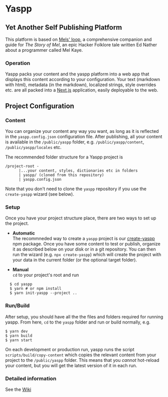 
# Yaspp

## Yet Another Self Publishing Platform

This platform is based on [Mels' loop](https://github.com/tomerlichtash/mels-loop), a comprehensive companion and guide for _The Story of Mel_, an epic Hacker Folklore tale written Ed Nather about a programmer called Mel Kaye.

### Operation

Yaspp packs your content and the yaspp platform into a web app that displays this content according to your configuration. Your text (markdown with html), metadata (in the markdown), localized strings, style overrides etc. are all packed into a [Next.js](https://nextjs.org) application, easily deployable to the web.

## Project Configuration


### Content

You can organize your content any way you want, as long as it is reflected in the `yaspp.config.json` configuration file. After publishing, all your content is available in the `/public/yaspp` folder, e.g. `/public/yaspp/content`, `/public/yaspp/locales` etc.

The recommended folder structure for a Yaspp project is

    /project-root -
          |...your content, styles, dictionaries etc in folders
          | yaspp/ (cloned from this repository)
          | yaspp.config.json

Note that you don't need to clone the `yaspp` repository if you use the `create-yaspp` wizard (see below).

### Setup

Once you have your project structure place, there are two ways to set up the project.

- **Automatic**  
The recommneded way to create a `yaspp` project is our [create-yaspp](https://www.npmjs.com/package/create-yaspp) npm package. Once you have some content to test or publish, organize it as described below on your disk or in a git repository. You can then run the wizard (e.g. `npx create-yaspp`) which will create the project with your data in the current folder (or the optional target folder).

- **Manual**  
`cd` to your project's root and run

```
  $ cd yaspp
  $ yarn # or npm install
  $ yarn init-yaspp --project ..
```

### Run/Build

After setup, you should have all the the files and folders required for running yaspp. From here, `cd` to the `yaspp` folder and run or build normally, e.g.

    $ yarn dev
    $ yarn build
    $ yarn start

On each development or production run, yaspp runs the script `scripts/build/copy-content` which copies the relevant content from your project to the `/public/yaspp` folder. This means that you _cannot_ hot-reload your content, but you will get the latest version of it in each run.

### Detailed information

See the [Wiki](https://github.com/imdfl/yaspp/wiki)